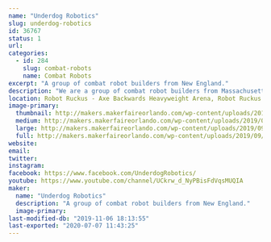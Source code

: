 ```yaml
---
name: "Underdog Robotics"
slug: underdog-robotics
id: 36767
status: 1
url: 
categories:
  - id: 284
    slug: combat-robots
    name: Combat Robots
excerpt: "A group of combat robot builders from New England."
description: "We are a group of combat robot builders from Massachusetts. Our experience varies from 5 years to brand new."
location: Robot Ruckus - Axe Backwards Heavyweight Arena, Robot Ruckus - Small Arena
image-primary:
  thumbnail: http://makers.makerfaireorlando.com/wp-content/uploads/2019/09/12694-150x150.jpg
  medium: http://makers.makerfaireorlando.com/wp-content/uploads/2019/09/12694-300x225.jpg
  large: http://makers.makerfaireorlando.com/wp-content/uploads/2019/09/12694-1024x768.jpg
  full: http://makers.makerfaireorlando.com/wp-content/uploads/2019/09/12694.jpg
website: 
email: 
twitter: 
instagram: 
facebook: https://www.facebook.com/UnderdogRobotics/
youtube: https://www.youtube.com/channel/UCkrw_d_NyPBisFdVqsMUQIA
maker:
  name: "Underdog Robotics"
  description: "A group of combat robot builders from New England."
  image-primary: 
last-modified-db: "2019-11-06 18:13:55"
last-exported: "2020-07-07 11:43:25"
---
```

